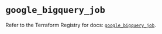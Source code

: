 # `google_bigquery_job`

Refer to the Terraform Registry for docs: [`google_bigquery_job`](https://registry.terraform.io/providers/hashicorp/google-beta/6.38.0/docs/resources/google_bigquery_job).
